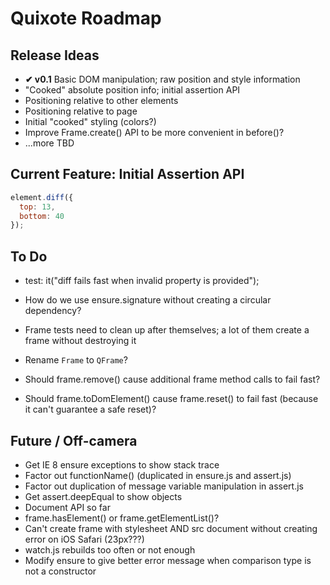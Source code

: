 # Quixote Roadmap

## Release Ideas

* **✔ v0.1** Basic DOM manipulation; raw position and style information
* "Cooked" absolute position info; initial assertion API
* Positioning relative to other elements
* Positioning relative to page
* Initial "cooked" styling (colors?)
* Improve Frame.create() API to be more convenient in before()?
* ...more TBD


## Current Feature: Initial Assertion API

```javascript
element.diff({
  top: 13,
  bottom: 40
});
```

## To Do
* test: it("diff fails fast when invalid property is provided");


* How do we use ensure.signature without creating a circular dependency?
* Frame tests need to clean up after themselves; a lot of them create a frame without destroying it
* Rename `Frame` to `QFrame`?
* Should frame.remove() cause additional frame method calls to fail fast?
* Should frame.toDomElement() cause frame.reset() to fail fast (because it can't guarantee a safe reset)?


## Future / Off-camera

* Get IE 8 ensure exceptions to show stack trace
* Factor out functionName() (duplicated in ensure.js and assert.js)
* Factor out duplication of message variable manipulation in assert.js
* Get assert.deepEqual to show objects
* Document API so far
* frame.hasElement() or frame.getElementList()?
* Can't create frame with stylesheet AND src document without creating error on iOS Safari (23px???)
* watch.js rebuilds too often or not enough
* Modify ensure to give better error message when comparison type is not a constructor
